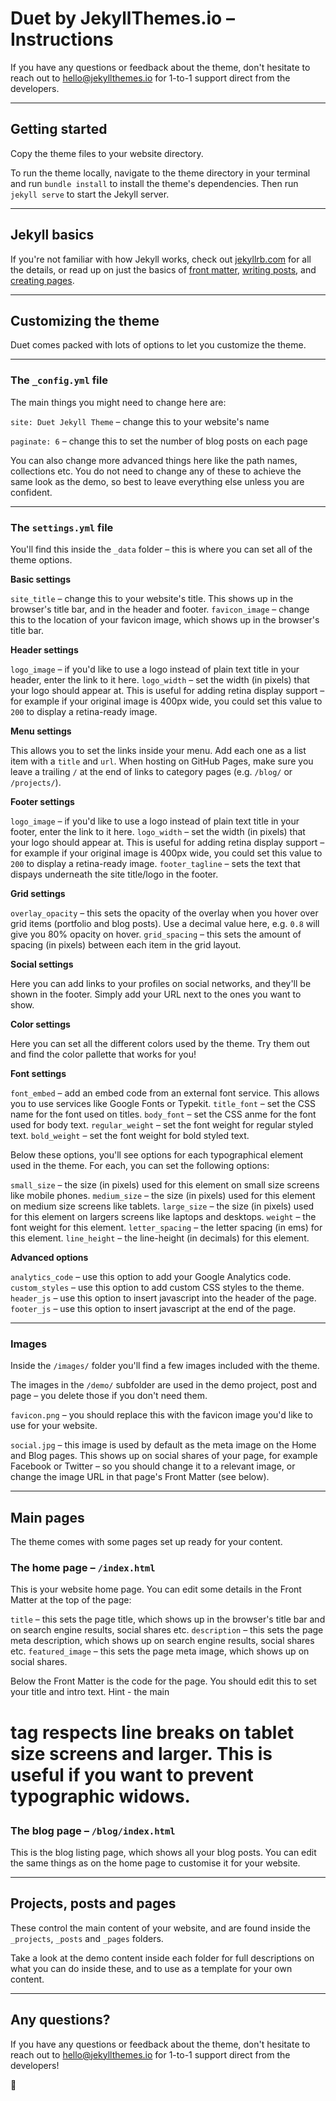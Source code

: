 # Duet by JekyllThemes.io – Instructions

If you have any questions or feedback about the theme, don't hesitate to reach out to hello@jekyllthemes.io for 1-to-1 support direct from the developers.

---

## Getting started

Copy the theme files to your website directory.

To run the theme locally, navigate to the theme directory in your terminal and run `bundle install` to install the theme's dependencies. Then run `jekyll serve` to start the Jekyll server.

---

## Jekyll basics

If you're not familiar with how Jekyll works, check out [jekyllrb.com](https://jekyllrb.com/) for all the details, 
or read up on just the basics of [front matter](https://jekyllrb.com/docs/frontmatter/), [writing posts](https://jekyllrb.com/docs/posts/), and [creating pages](https://jekyllrb.com/docs/pages/).

---

## Customizing the theme

Duet comes packed with lots of options to let you customize the theme.

---

### The `_config.yml` file

The main things you might need to change here are:

`site: Duet Jekyll Theme` – change this to your website's name

`paginate: 6` – change this to set the number of blog posts on each page

You can also change more advanced things here like the path names, collections etc. You do not need to change any of these to achieve the same look as the demo, so best to leave everything else unless you are confident.

---

### The `settings.yml` file

You'll find this inside the `_data` folder – this is where you can set all of the theme options.

**Basic settings**

`site_title` – change this to your website's title. This shows up in the browser's title bar, and in the header and footer.
`favicon_image` – change this to the location of your favicon image, which shows up in the browser's title bar.

**Header settings**

`logo_image` – if you'd like to use a logo instead of plain text title in your header, enter the link to it here.
`logo_width` – set the width (in pixels) that your logo should appear at. This is useful for adding retina display support – for example if your original image is 400px wide, you could set this value to `200` to display a retina-ready image.

**Menu settings**

This allows you to set the links inside your menu. Add each one as a list item with a `title` and `url`. When hosting on GitHub Pages, make sure you leave a trailing `/` at the end of links to category pages (e.g. `/blog/` or `/projects/`).

**Footer settings**

`logo_image` – if you'd like to use a logo instead of plain text title in your footer, enter the link to it here.
`logo_width` – set the width (in pixels) that your logo should appear at. This is useful for adding retina display support – for example if your original image is 400px wide, you could set this value to `200` to display a retina-ready image.
`footer_tagline` – sets the text that dispays underneath the site title/logo in the footer.

**Grid settings**

`overlay_opacity` – this sets the opacity of the overlay when you hover over grid items (portfolio and blog posts). Use a decimal value here, e.g. `0.8` will give you 80% opacity on hover.
`grid_spacing` – this sets the amount of spacing (in pixels) between each item in the grid layout.

**Social settings**

Here you can add links to your profiles on social networks, and they'll be shown in the footer. Simply add your URL next to the ones you want to show.

**Color settings**

Here you can set all the different colors used by the theme. Try them out and find the color pallette that works for you!

**Font settings**

`font_embed` – add an embed code from an external font service. This allows you to use services like Google Fonts or Typekit.
`title_font` – set the CSS name for the font used on titles.
`body_font` – set the CSS anme for the font used for body text.
`regular_weight` – set the font weight for regular styled text.
`bold_weight` – set the font weight for bold styled text.

Below these options, you'll see options for each typographical element used in the theme. For each, you can set the following options:

`small_size` – the size (in pixels) used for this element on small size screens like mobile phones.
`medium_size` – the size (in pixels) used for this element on medium size screens like tablets.
`large_size` – the size (in pixels) used for this element on largers screens like laptops and desktops.
`weight` – the font weight for this element.
`letter_spacing` – the letter spacing (in ems) for this element.
`line_height` – the line-height (in decimals) for this element.

**Advanced options**

`analytics_code` – use this option to add your Google Analytics code.
`custom_styles` – use this option to add custom CSS styles to the theme.
`header_js` – use this option to insert javascript into the header of the page.
`footer_js` – use this option to insert javascript at the end of the page.

---

### Images

Inside the `/images/` folder you'll find a few images included with the theme.

The images in the `/demo/` subfolder are used in the demo project, post and page – you delete those if you don't need them.

`favicon.png` – you should replace this with the favicon image you'd like to use for your website.

`social.jpg` – this image is used by default as the meta image on the Home and Blog pages. This shows up on social shares of your page, for example Facebook or Twitter – so you should change it to a relevant image, or change the image URL in that page's Front Matter (see below).

---

## Main pages

The theme comes with some pages set up ready for your content.

### The home page – `/index.html`

This is your website home page. You can edit some details in the Front Matter at the top of the page:

`title` – this sets the page title, which shows up in the browser's title bar and on search engine results, social shares etc.
`description` – this sets the page meta description, which shows up on search engine results, social shares etc.
`featured_image` – this sets the page meta image, which shows up on social shares.

Below the Front Matter is the code for the page. You should edit this to set your title and intro text. Hint - the main <h1> tag respects line breaks on tablet size screens and larger. This is useful if you want to prevent typographic widows.

### The blog page – `/blog/index.html`

This is the blog listing page, which shows all your blog posts. You can edit the same things as on the home page to customise it for your website.

---

## Projects, posts and pages

These control the main content of your website, and are found inside the `_projects`, `_posts` and `_pages` folders.

Take a look at the demo content inside each folder for full descriptions on what you can do inside these, and to use as a template for your own content.

---

## Any questions?

If you have any questions or feedback about the theme, don't hesitate to reach out to hello@jekyllthemes.io for 1-to-1 support direct from the developers!

🤘

